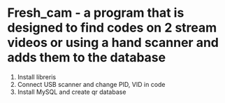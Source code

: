 # Fresh_cam - a program that is designed to find codes on 2 stream videos or using a hand scanner and adds them to the database
1. Install libreris
2. Connect USB scanner and change PID, VID in code
3. Install MySQL and create qr database
